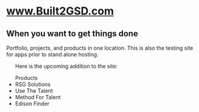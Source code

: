 <html>
<head>

<body>

<h1> <a href="http://www.built2GSD.com">www.Built2GSD.com</a></h1>

<p></p>
<h2>When you want to get things done</h2>
<p>Portfolio, projects, and products in one location. This is also the testing site for apps prior to stand alone hosting.</p>

<ul>
<p>Here is the upcoming addition to the site:</p>
  Products
  <li>RSG Solutions</li>
  <li>Use The Talent</li>
  <li>Method For Talent</li>
  <li>Edison Finder</li>
  
  
  </ul>
</body>
</html>
